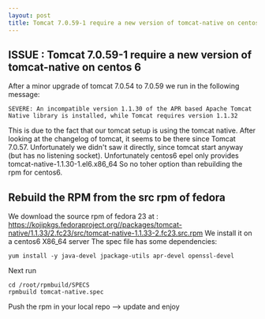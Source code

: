 ```yaml
---
layout: post
title: Tomcat 7.0.59-1 require a new version of tomcat-native on centos6
---
```


## ISSUE : Tomcat 7.0.59-1 require a new version of tomcat-native on centos 6

After a minor upgrade of tomcat 7.0.54 to 7.0.59 we run in the following message:

```
SEVERE: An incompatible version 1.1.30 of the APR based Apache Tomcat Native library is installed, while Tomcat requires version 1.1.32
```

This is due to the fact that our tomcat setup is using the tomcat native.
After looking at the changelog of tomcat, it seems to be there since Tomcat 7.0.57. 
Unfortunately we didn't saw it directly, since tomcat start anyway (but has no listening socket).
Unfortunately centos6 epel only provides tomcat-native-1.1.30-1.el6.x86_64
So no toher option than rebuilding the rpm for centos6.

## Rebuild the RPM from the src rpm of fedora
 
We download the source rpm of fedora 23 at : https://kojipkgs.fedoraproject.org//packages/tomcat-native/1.1.33/2.fc23/src/tomcat-native-1.1.33-2.fc23.src.rpm
We install it on a centos6 X86_64 server
The spec file has some dependencies:

```
yum install -y java-devel jpackage-utils apr-devel openssl-devel
```

Next run

```
cd /root/rpmbuild/SPECS
rpmbuild tomcat-native.spec
```

Push the rpm in your local repo --> update and enjoy
